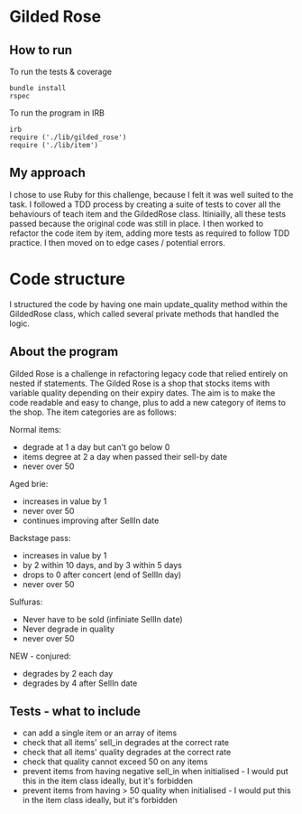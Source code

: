 Gilded Rose
===========

## How to run

To run the tests & coverage

````console
bundle install
rspec
````

To run the program in IRB

````irb
irb
require ('./lib/gilded_rose')
require ('./lib/item')
````

## My approach

I chose to use Ruby for this challenge, because I felt it was well suited to the task. I followed a TDD process by creating a suite of tests to cover all the behaviours of teach item and the GildedRose class. Itiniailly, all these tests passed because the original code was still in place. I then worked to refactor the code item by item, adding more tests as required to follow TDD practice. I then moved on to edge cases / potential errors.

# Code structure

I structured the code by having one main update_quality method within the GildedRose class, which called several private methods that handled the logic.

## About the program

Gilded Rose is a challenge in refactoring legacy code that relied entirely on nested if statements. The Gilded Rose is a shop that stocks items with variable quality depending on their expiry dates. The aim is to make the code readable and easy to change, plus to add a new category of items to the shop. The item categories are as follows:

Normal items:
- degrade at 1 a day but can't go below 0
- items degree at 2 a day when passed their sell-by date
- never over 50

Aged brie:
- increases in value by 1
- never over 50
- continues improving after SellIn date

Backstage pass:
- increases in value by 1
- by 2 within 10 days, and by 3 within 5 days
- drops to 0 after concert (end of SellIn day)
- never over 50

Sulfuras:
- Never have to be sold (infiniate SellIn date)
- Never degrade in quality
- never over 50

NEW - conjured:
- degrades by 2 each day
- degrades by 4 after SellIn date

## Tests - what to include

- can add a single item or an array of items
- check that all items' sell_in degrades at the correct rate
- check that all items' quality degrades at the correct rate
- check that quality cannot exceed 50 on any items
- prevent items from having negative sell_in when initialised - I would put this in the item class ideally, but it's forbidden
- prevent items from having > 50 quality when initialised - I would put this in the item class ideally, but it's forbidden